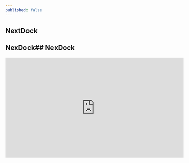 ```yaml
---
published: false
---
```

## NextDock

## NexDock## NexDock


<iframe width="560" height="315" src="https://www.youtube.com/embed/ZVIhtbfLfpk" title="YouTube video player" frameborder="0" allow="accelerometer; autoplay; clipboard-write; encrypted-media; gyroscope; picture-in-picture" allowfullscreen></iframe>


